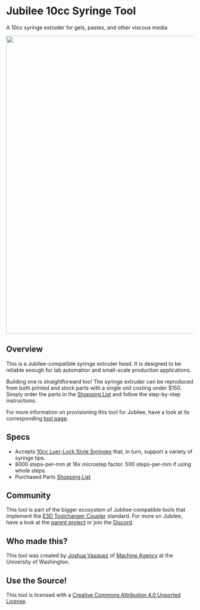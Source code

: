# Jubilee 10cc Syringe Tool
A 10cc syringe extruder for gels, pastes, and other viscous media

<img src="https://github.com/machineagency/jubilee_syringe_tool/blob/main/pics/syringe_tool.PNG" width="800">

## Overview
This is a Jubilee-compatible syringe extruder head.
It is designed to be reliable enough for lab automation and small-scale production applications.

Building one is straightforward too!
The syringe extruder can be reproduced from both printed and stock parts with a single unit costing under $150.
Simply order the parts in the [Shopping List](https://docs.google.com/spreadsheets/d/19zSPgaUJId5xt-jpjvXQGE22AiIK3zP_XUoAT0gs4UI/edit?usp=sharing) and follow the step-by-step instructions.

For more information on provisioning this tool for Jubilee, have a look at its corresponding [tool page](https://jubilee3d.com/index.php?title=10cc_Syringe_Tool).

## Specs
* Accepts [10cc Luer-Lock Style Syringes](https://www.amazon.com/gp/product/B08LMW7M1L) that, in turn, support a variety of syringe tips.
* 8000 steps-per-mm at 16x microstep factor. 500 steps-per-mm if using whole steps.
* Purchased Parts [Shopping List](https://docs.google.com/spreadsheets/d/19zSPgaUJId5xt-jpjvXQGE22AiIK3zP_XUoAT0gs4UI/edit?usp=sharing)

## Community
This tool is part of the bigger ecosystem of Jubilee-compatible tools that implement the [E3D Toolchanger Coupler](https://github.com/e3donline/ToolChanger) standard.
For more on Jubilee, have a look at the [parent project](https://github.com/machineagency/jubilee) or join the [Discord](https://discord.gg/XkphRqb).

## Who made this?
This tool was created by [Joshua Vasquez](http://www.doublejumpelectric.com/) of [Machine Agency](http://depts.washington.edu/machines/) at the University of Washington.

## Use the Source!
This tool is licensed with a [Creative Commons Attribution 4.0 Unported License](https://creativecommons.org/licenses/by/4.0/).
